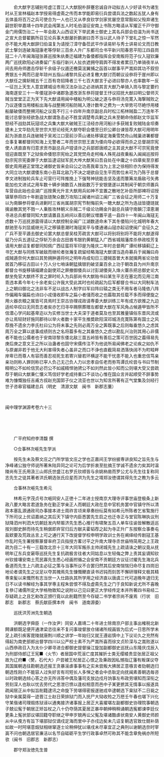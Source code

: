 <!-- { "loadSidebar": true } -->
　　俞大猷字志辅别号虚江晋江人大猷貎朴辞蹇忠诚自许动拟古人少好读书为诸生时从王宣林福赵本学授易得虚斋之传而本学能即易衍兵尝谓兵法之数起五犹人身有五体虽将百万之兵可使合为一人也已又从李良钦学剑家贫屡空意常豁如父殁弃诸生嗣世职举嘉靖十四年武会闱第五人时毛伯温征安南上书陈方略请从军擢正千戸守御金门用儒饬治二十一年会敌入山西诏天下举武勇士御史上其名兵部会伯温为尚书送之宣大总督翟鹏所召见论兵事大猷屡折鹏谢曰吾不当以武人待子下堂礼之惊一军然亦不能大用大猷辞归伯温复为请授汀漳守备莅武平作读易轩与秀士讲易论文而日教武士撃剑连破海冦康老等俘斩三百余人升广东都司佥书平新兴阳春恩平阳江四县峝冦二十八年闽海冦张甚巡按朱纨奏迁福建为备倭都指挥会安南叛将范子仪入冦钦廉两广巡抚欧阳必进奏留广东临行新兴人扯衣遮拥夺肩舆不得发者累日乃单骑夜半从间去用舟师邀击俘斩千余级子仪遁还檄莫浤翼捕之函首以献事平严嵩抑其功不叙但赉银五十两而已是年琼州五指山诸黎共反必进复檄大猷讨而朝议设叅将于崖州即以大猷任之擒斩贼五千三百有竒招降者三千七百大猷言于必进曰黎亦人也率数年一反一征岂上天生人意宜建城设市用汉法杂治之必进纳其言大猷乃单骑入峝与黎定要约海南遂安三十一年倭冦浙中诸郡急遂改浙东叅将提督王忬议招抚大猷曰明公督师灭贼当堂堂正正为天下先大猷请用闽中楼船为明公破之遂与叅将汤克寛入海撃贼败之乃议逐倭当用楼船出海与战整搠河船防贼入港计数年之费为一大举势可尽絶忬用楼船屡破倭而整搠河船之议竟不行三十四年升南京副总兵时松江柘林贼盈二万连年不能讨总督张经欲急战大猷谓急击必不胜宜调楚粤兵剿之兵未至朝命侍郎赵文华监军怒经不战劾其玩冦顷之兵集大猷大破贼王江泾经亦用河船计多获贼复败贼陆金坝奏捷未上文华劾先至世宗大怒论经死大猷夺职会倭至日炽公卿台谏皆荐大猷可用明年起为浙直总兵连破贼于吴淞江口营前沙茶山诸处移镇定海乗雪焚舟山贼巢进署都督佥事复署都督同知海上无警者二年而世宗怒王直为倭向导必欲得而杀之总督胡宗宪使人诱直直有归意求贡市副总兵卢镗请许之兵部郎唐顺之主其说大猷不可宗宪竟使镗迎直既至下之狱俟命倭怒宗宪绐之其党焚舟走柯梅人殊死战夜乗船入闽闽巡按将劾宗宪宗宪委罪于大猷旨逮诏狱军民大哗大猷笑曰吾自处在中庸之十四章矣至京都御史周用避正堂馆之诸御史皆来会曰公之功髙我辈当为上言之徐相阶亦为保持得发大同立功大猷谓倭东南小丑耳北敌乃不决之堤欲自见生平而势位未可为乃陈于总督李文进制独轮兵车止可营行可阵推挽上下强弩神铳能击坚及逺而簟笰龙盾敌弓矢弗能加也文进试之用车数十辆步骑数百人挫敌数万于安银堡遂以其制闻于朝京师置兵车营自此始也会湖广巡按黄光升言大猷用兵如神不宜置之散地乞补臣所部裨将诏授镇筸叅将四十年剧盗张琏聚众数万攻陷江闽诸州诏江闽广三省会征之用师二十万复以为南贑参将督兵进剿时三省尚属胡宗宪节制悔前失一聴大猷之所为连战皆捷琏就擒谕散其党不戮一人乗胜攻林朝义杀贼二千级论功赐金升副总兵镇守南贑汀漳恵潮寻进总兵都督同知大猷请置县五岭间以善后朝议増置平逺一县四十一年闽山海冦无虑数十万巡抚游震得请以大猷控制全闽广江湖数道命未下其冬倭陷兴化城明年春大猷驰至与刘显威继光灭之移镇恵潮时海冦吴平与倭通诸山冦亦起诏使闽广会征久之广兵不至平遁去御史论罢大猷总督吴桂芳疏言大猷可以将别将别将不能将大猷遂得留乃分兵五道征之俘斩万余会古田酋韦银豹黄朝猛入广西省城刼藩库杀叅政桂芳复请用大猷诏复都督同知佩广西征蛮将军印是为隆庆二年时总督两广谭纶移镇蓟辽上书乞大猷与同练军破敌而继纶者张瀚复疏留经略海冦大猷谓当造舟募兵于闽瀚曰舟成贼遁奈何大猷曰其势拥肿遁将何之明年舟成旬日三捷贼首曽大本就擒两省论功皆居首乃移征古田以十万人分七哨诛朝猛擒银豹破坚巢百余上功于朝改县为州升南京都督佥书旋移镇福建会副使邓之屏撤御倭兵以讨彭湖倭突入烽火寨杀把总御史论大猷坐免官大猷终不言之屏时纶入为兵部尚书大猷贻书曰某生平志在塞北而见用江南乖违本素今年七十余老矣公许我大受此其时也纶疏起为后军都督佥书以大同制车法上之朝曰御北之法非车不足以战古人制字曰军曰阵曰辕之类无不用车者马隆依八阵作偏厢车偏扁也诗曰小戎俴收即车之扁小者俴而收之也葢取其任载不多而得便旋之用火器衣粮之属皆可具焉时王崇古协理戎政请専委大猷训练三年有成方欲推之九边适纶卒叹曰无同吾志者矣亦乞归寻卒赐祭葬赠左都督大猷在军风角占候遁甲皆所不信潜心学问起基卑迩以为实修当世士大夫深于道者莫及也至其雅量镇俗东晋风流或亦让焉轻财好施同郡待以举火者数十家平生推奬欧阳深邓城汤克寛陈第有国士之风荐挽不遗余力李氏杜曰公为将未事之先则必周万全之筭既事之后则每垂悠久之虑其周万全之算以底事成绩则古之名将葢多有之其垂悠久之虑以勘乱兴治则其用心非儒者不能也公儒者也于安南琼黎东倭北敌三苗五岭皆有善后之策可百世因之葢得易先庚后庚之意文王之所以治蛊者也固守宋儒传注不为他说所易闻佛老之论疾之如仇不与原谳非若于他无大利害得失者心虽非之而口不诤也直截简易洒落快阔不为町畦畔岸卑已而尊人有容而善忍视死生若寄兴替若环横逆不能干忧患不能入也重忠信笃亲亲功则称人罪则称已寜人负己无己负人力以忠孝自任老而弥笃谭氏纶尝与书曰节制精明公不如纶信赏必罚公不如戚精悍驰骋公不如刘然此皆小知而公则堪大受又尝疏荐于朝曰大猷秉仁懐义笃信好学老成持重口不谈功心惟在国众言并起顺受不辞事势难为慷慨独任吉甫方叔赵充国郭子仪之流亚也世以为知言所著有正气堂集及剑经行世子咨皋官福建总兵（明史　清源文献　闽书　新郡志藳） 

　

闽中理学渊源考卷六十三

　

　　

　　广平府知府李清馥 撰

　　○佥事林次崕先生学派

　　按先生未及蔡文庄之门所学皆文庄之学也正嘉间王学纷披専讲良知之旨先生与净峰诸公独守师说所著朱陆异同之论可为后学折衷至批摘王学诚不遗余力矣其时温陵尚有王氏用汲三山郑氏世盛江右罗氏钦顺皆与余姚枘凿而罗公尤与先生往复称同志先生之徒其著者洪氏朝选张氏应星而洪为先生之壻郑汝徳谓其得先生之教为多云

　　佥事林次崕先生希元

　　林希元字茂贞号次崕同安人正徳十二年进士授南京大理寺评事世庙登极条上新政八要大略言君道急务在勤正学亲正人而朝廷大政在息中官机务罢中官镇守所以清政本塞乱源通政司办事接本进士周祚言顷来章奏纷纭莫有如希元所陈者乞省覧施行下所司议上优诏嘉纳之其后天下镇守内臣悉罢先生启之也迁寺正与堂官陈琳执议刑狱降泗州判泗大饥朝廷发内帑赈济先生悉心推行有啸聚五百人单车往谕皆解散适巡按刘御史醉而待先生稍倨即弃官归后方献夫霍韬荐之起为寺正升广东按察佥事奏屯盐欵要及荒政丛言上可之通行天下改提督学校申明学政训士务在阐绎经传剧冦王基作乱时先生署按察篆督率府卫兵指授方畧讨平之升南大理寺丞世庙特简用之上王政疏为目二十有一三载改北京十三年大同军叛杀主帅闭城先生上疏请诛之朝议竟从抚明年辽东兵变窘辱巡抚先生复抗疏极言往者大同姑息以生轻侮之弊上责其妄谪知钦州钦接壤安南土荒民寡先生悉心经画拊循之会安南不贡朝廷方议征讨擢先生海北兵备道而先生上六疏主必征之策与当事所议不合罢归然其后安南惴惴归命尽复四峝旧地论者谓先生之议足以夺其魄焉先生慷慨鲠直读书迟钝而刻苦不懈研理释文极其精専束髪以来慨然有志当世一入仕路执其所学用之经济直以唐虞三代可追晚年退归无日不以读书解经为事其学専主程朱尝恨不得及虚斋先生之门于良知新说尤所不喜晚复叅订诸儒所定大学格物致知之说附以己见曰更正大学经传定本并所著四书易经二存疑疏上之且乞勑改正颁行竟以此削籍然至今存疑二书学者宗尚不废焉（行状　旧郡志　新郡志　蔡氏献臣撰本传　闽书　道南源委）

　　巡抚洪芳洲先生朝选

　　洪朝选字舜臣（一作汝尹）同安人嘉靖二十年进士除南京户部主事出榷税北新闗课额既足便开通津梁恣往来不复问事竣督放仓储诸所规画皆为后式一日思所学未足上疏引疾客毘陵就唐荆川顺之讲学一年始归又就王遵岩慎中上下议论久之充然有得起为南吏部郎出督学四川以公严校士素不为严嵩所喜而徐文贞阶深与之嵩败遂以山西叅政召入为太仆少卿寻进佥都御史提督操江旋加副都御史巡抚山东隆庆戊辰入为刑部侍郎辽王宪■〈火节〉者居国中荒滛亡度其摧折士类无缨緌贵显张居正祖父故为辽府■〈樊，石代大〉户尝被王杖居正心恨之及秉政因私憾指辽藩有叛谋议夺其国属朝选往勘朝选还报王贪暴滛虐事事有之实未尝叛大拂居正意嗾言者劾朝选归朝选性刚介不能容人过失好言有司短长人多惮之者会中丞耿定向抚闽素善朝选毎咨以时政朝选倾心答之亦无所讳答中偶及藩司支放边戍月饷事左布政劳堪知而深衔之劳刻深人也耿以忧去劳代之思泄已愤以逢权相意而邑中子某更摭其无情事以报遂具疏闻居正从中拟旨削籍逮讯之命旋下劳堪得密报遂驰戎卒逮朝选下臬狱不二日毙之狱中亲属莫得一迹晋江士赵日荣排狱门而入抚尸大恸收殓之万厯壬午春也堪下兴化守某偕诸司理煅炼狱诬以通夷接济诸事报上居正大喜擢堪左副都御史协理院事朝选子兢讼寃于朝居正矫旨杖之八十仍夺荫其夏居正暴卒朝绅稍稍诵朝选寃都谏李廷仪更条上寃状部议堪回籍夺职继之甲申岁兢再讼父寃及堪诸酷虐状南安人黄御史师颜从中从曵方有旨下堪部狱仅谪戍定海而里中子亦戍边矣未几诏复朝选官致仕兢补荫如故一时阿堪意煅狱相继窜逐士论稍伸犹以堪戌未尽辜宜正之典刑以谢朝选奈时宰寘不问也朝选居官亷洁以名节自砥砺平生学行政事卓然可称其不能含章免祸亦所短欤（闽书　旧郡志　新郡志）

　　郡守郑汝徳先生普

